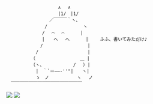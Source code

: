 ```
　　　　　　　　　　　 ∧　 ∧
　　　　　　　　　　　 |1/　|1/
　　　　　　　　　 ／￣￣￣｀ヽ、
　　　　　　　　 /　　　　　　　　ヽ
　　　　　　　　/　 ⌒　 ⌒　　　 |
　　　　　　　　|　　へ　 へ　　　 | 　　ふふ、書いてみただけ♪
　　　　　　　 /　　　　　　　　　　|
　　　　　　 /　　　　　　　　　　　|
　　　　　　（　　　　　　　　　　＿ |
　　　　　　（ヽ、　　　　　　　/ 　）|
　　　　　　 |　｀`ー――‐''"|　　ヽ|
　　　　　　 ゝ　ノ　　　　 　 ヽ　 ノ
　￣￣￣￣￣￣￣￣￣￣￣￣￣￣￣￣
```

[![](https://img.shields.io/badge/Twitter-mys__x101-blue)](https://twitter.com/mys_x101) [![](https://img.shields.io/badge/Blog-%E3%82%82%E3%82%84%E3%81%97%E4%B8%B8%E3%81%AE%E5%82%99%E5%BF%98%E9%8C%B2-yellowgreen)](https://dev-moyashi.hatenablog.com/archive)
